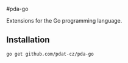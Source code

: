 #pda-go

Extensions for the Go programming language.

## Installation

```bash
go get github.com/pdat-cz/pda-go
```

